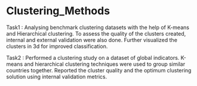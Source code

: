 # Clustering_Methods
Task1 : Analysing benchmark clustering datasets with the help of K-means and Hierarchical clustering. To assess the quality of the clusters created, internal and external validation were also done. Further visualized the clusters in 3d for improved classification.

Task2 : Performed a clustering study on a dataset of global indicators. K-means and hierarchical clustering techniques were used to group similar countries together. Reported the cluster quality and the optimum clustering solution using internal validation metrics.
